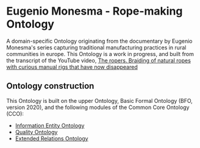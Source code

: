 # Eugenio Monesma - Rope-making Ontology

A domain-specific Ontology originating from the documentary by Eugenio Monesma's series capturing traditional manufacturing practices in rural communities in europe. 
This Ontology is a work in progress, and built from the transcript of the YouTube video, [The ropers. Braiding of natural ropes with curious manual rigs that have now disappeared](https://www.youtube.com/watch?v=ygSijsOEano)

## Ontology construction

This Ontology is built on the upper Ontology, Basic Formal Ontology (BFO, version 2020), and the following modules of the Common Core Ontology (CCO):
- [Information Entity Ontology](https://github.com/CommonCoreOntology/CommonCoreOntologies/blob/develop/src/cco-modules/InformationEntityOntology.ttl)
- [Quality Ontology](https://github.com/CommonCoreOntology/CommonCoreOntologies/blob/develop/src/cco-modules/QualityOntology.ttl)
- [Extended Relations Ontology](https://github.com/CommonCoreOntology/CommonCoreOntologies/blob/develop/src/cco-modules/ExtendedRelationOntology.ttl)

